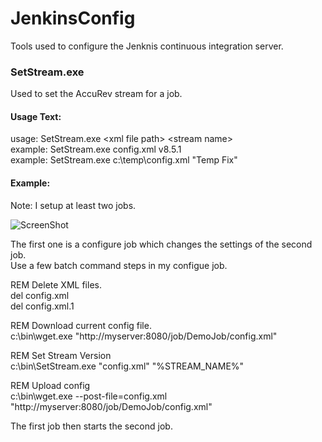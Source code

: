JenkinsConfig
=============

Tools used to configure the Jenknis continuous integration server.


### SetStream.exe
Used to set the AccuRev stream for a job. 

#### Usage Text:
usage: SetStream.exe &lt;xml file path&gt; &lt;stream name&gt;  
example: SetStream.exe config.xml v8.5.1  
example: SetStream.exe c:\temp\config.xml "Temp Fix"  

#### Example: 

Note: I setup at least two jobs.

![ScreenShot](https://raw.github.com/Digitalroot/JenkinsConfig/Screenshots/design.png)

The first one is a configure job which changes the settings of the second job.  
Use a few batch command steps in my configue job.

REM Delete XML files.  
del config.xml  
del config.xml.1  

REM Download current config file.  
c:\bin\wget.exe "http://myserver:8080/job/DemoJob/config.xml"  

REM Set Stream Version  
c:\bin\SetStream.exe "config.xml" "%STREAM_NAME%"  

REM Upload config  
c:\bin\wget.exe --post-file=config.xml "http://myserver:8080/job/DemoJob/config.xml"  

The first job then starts the second job.  
